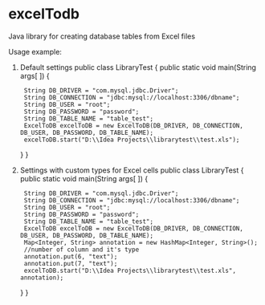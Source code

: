 excelTodb
=========

Java library for creating database tables from Excel files

Usage example: 

1. Default settings
public class LibraryTest {
    public static void main(String args[ ])
    {

        String DB_DRIVER = "com.mysql.jdbc.Driver";
        String DB_CONNECTION = "jdbc:mysql://localhost:3306/dbname";
        String DB_USER = "root";
        String DB_PASSWORD = "password";
        String DB_TABLE_NAME = "table_test";
        ExcelToDB excelToDB = new ExcelToDB(DB_DRIVER, DB_CONNECTION, DB_USER, DB_PASSWORD, DB_TABLE_NAME);
        excelToDB.start("D:\\Idea Projects\\librarytest\\test.xls");
        
    }
}


2. Settings with custom types for Excel cells
public class LibraryTest {
    public static void main(String args[ ])
    {

        String DB_DRIVER = "com.mysql.jdbc.Driver";
        String DB_CONNECTION = "jdbc:mysql://localhost:3306/dbname";
        String DB_USER = "root";
        String DB_PASSWORD = "password";
        String DB_TABLE_NAME = "table_test";
        ExcelToDB excelToDB = new ExcelToDB(DB_DRIVER, DB_CONNECTION, DB_USER, DB_PASSWORD, DB_TABLE_NAME);
        Map<Integer, String> annotation = new HashMap<Integer, String>();
        //number of column and it's type
        annotation.put(6, "text");
        annotation.put(7, "text");
        excelToDB.start("D:\\Idea Projects\\librarytest\\test.xls", annotation);
     
    }
}
